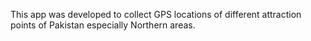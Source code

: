 This app was developed to collect GPS locations of different attraction points of Pakistan especially Northern areas.
